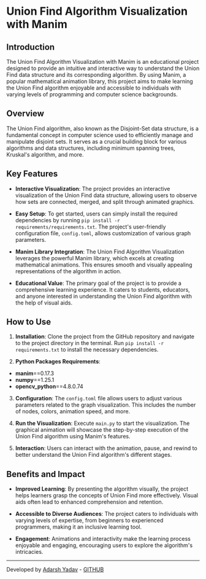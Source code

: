 # Union Find Algorithm Visualization with Manim



## Introduction

The Union Find Algorithm Visualization with Manim is an educational project designed to provide an intuitive and interactive way to understand the Union Find data structure and its corresponding algorithm. By using Manim, a popular mathematical animation library, this project aims to make learning the Union Find algorithm enjoyable and accessible to individuals with varying levels of programming and computer science backgrounds.

## Overview

The Union Find algorithm, also known as the Disjoint-Set data structure, is a fundamental concept in computer science used to efficiently manage and manipulate disjoint sets. It serves as a crucial building block for various algorithms and data structures, including minimum spanning trees, Kruskal's algorithm, and more.

## Key Features

- **Interactive Visualization**: The project provides an interactive visualization of the Union Find data structure, allowing users to observe how sets are connected, merged, and split through animated graphics.

- **Easy Setup**: To get started, users can simply install the required dependencies by running `pip install -r requirements/requirements.txt`. The project's user-friendly configuration file, `config.toml`, allows customization of various graph parameters.

- **Manim Library Integration**: The Union Find Algorithm Visualization leverages the powerful Manim library, which excels at creating mathematical animations. This ensures smooth and visually appealing representations of the algorithm in action.

- **Educational Value**: The primary goal of the project is to provide a comprehensive learning experience. It caters to students, educators, and anyone interested in understanding the Union Find algorithm with the help of visual aids.

## How to Use

1. **Installation**: Clone the project from the GitHub repository and navigate to the project directory in the terminal. Run `pip install -r requirements.txt` to install the necessary dependencies.

2. **Python Packages Requirements**:
- **manim**==0.17.3
- **numpy**==1.25.1
- **opencv_python**==4.8.0.74

3. **Configuration**: The `config.toml` file allows users to adjust various parameters related to the graph visualization. This includes the number of nodes, colors, animation speed, and more.

4. **Run the Visualization**: Execute `main.py` to start the visualization. The graphical animation will showcase the step-by-step execution of the Union Find algorithm using Manim's features.

5. **Interaction**: Users can interact with the animation, pause, and rewind to better understand the Union Find algorithm's different stages.

## Benefits and Impact

- **Improved Learning**: By presenting the algorithm visually, the project helps learners grasp the concepts of Union Find more effectively. Visual aids often lead to enhanced comprehension and retention.

- **Accessible to Diverse Audiences**: The project caters to individuals with varying levels of expertise, from beginners to experienced programmers, making it an inclusive learning tool.

- **Engagement**: Animations and interactivity make the learning process enjoyable and engaging, encouraging users to explore the algorithm's intricacies.

---
Developed by [Adarsh Yadav](https://www.linkedin.com/in/adarsh-yadav-b35a06263/) - [GITHUB](https://github.com/AdarshYadav0049)
